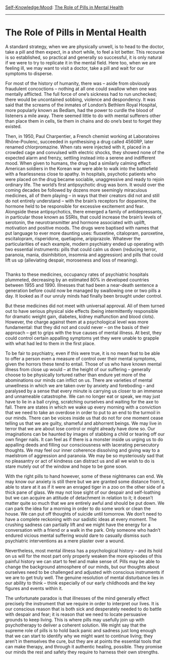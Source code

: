 [Self-Knowledge:](https://www.theschooloflife.com/thebookoflife/category/self-knowledge/)[Mood](https://www.theschooloflife.com/thebookoflife/category/self-knowledge/mood/): [The Role of Pills in Mental Health](https://www.theschooloflife.com/thebookoflife/the-role-of-pills-in-mental-health/)

* * *

# The Role of Pills in Mental Health

A standard strategy, when we are physically unwell, is to head to the doctor, take a pill and then expect, in a short while, to feel a lot better. This recourse is so established, so practical and generally so successful, it is only natural if we were to try to replicate it in the mental field. Here too, when we are feeling ill, we may want to visit a doctor, take a pill and wait for our symptoms to disperse.

For most of the history of humanity, there was – aside from obviously fraudulent concoctions – nothing at all one could swallow when one was mentally afflicted. The full force of one’s sickness had to run unchecked; there would be uncontained sobbing, violence and despondency. It was said that the screams of the inmates of London’s Bethlem Royal Hospital, more popularly known as Bedlam, had the power to curdle the blood of listeners a mile away. There seemed little to do with mental sufferers other than place them in cells, tie them in chains and do one’s best to forget they existed.

Then, in 1950, Paul Charpentier, a French chemist working at Laboratoires Rhône-Poulenc, succeeded in synthesising a drug called 4560RP, later renamed chlorpromazine. When rats were injected with it, placed in a crowded cage and convulsed with electric shocks, they showed none of the expected alarm and frenzy, settling instead into a serene and indifferent mood. When given to humans, the drug had a similarly calming effect: American soldiers in the Korean war were able to walk into the battlefield with a fearlessness close to apathy. In hospitals, psychotic patients who were placed on the drug became sociable, unaggressive and ready to rejoin ordinary life. The world’s first antipsychotic drug was born. It would over the coming decades be followed by dozens more seemingly miraculous medicines, all of them playing – in ways that their creators did not and still do not entirely understand – with the brain’s receptors for dopamine, the hormone held to be responsible for excessive excitement and fear. Alongside these antipsychotics, there emerged a family of antidepressants, in particular those known as SSRIs, that could increase the brain’s levels of serotonin, the neurotransmitter and hormone associated with uplift, motivation and positive moods. The drugs were baptised with names that put language to ever more daunting uses: fluoxetine, citalopram, paroxetine, escitalopram, risperidone, quetiapine, aripiprazole. Whatever the particularities of each example, modern psychiatry ended up operating with two essential instruments: pills that could calm us down (reducing terror, paranoia, mania, disinhibition, insomnia and aggression) and pills that could lift us up (alleviating despair, moroseness and loss of meaning).

<figure class="aligncenter"><img src="https://www.theschooloflife.com/thebookoflife/wp-content/uploads/2020/11/1d36e75bbf80d78f205699612d96a7b5-1024x1024.jpg" alt="" class="wp-image-25437" srcset="https://www.theschooloflife.com/thebookoflife/wp-content/uploads/2020/11/1d36e75bbf80d78f205699612d96a7b5-1024x1024.jpg 1024w, https://www.theschooloflife.com/thebookoflife/wp-content/uploads/2020/11/1d36e75bbf80d78f205699612d96a7b5-150x150.jpg 150w, https://www.theschooloflife.com/thebookoflife/wp-content/uploads/2020/11/1d36e75bbf80d78f205699612d96a7b5-1000x1000.jpg 1000w, https://www.theschooloflife.com/thebookoflife/wp-content/uploads/2020/11/1d36e75bbf80d78f205699612d96a7b5-768x768.jpg 768w, https://www.theschooloflife.com/thebookoflife/wp-content/uploads/2020/11/1d36e75bbf80d78f205699612d96a7b5.jpg 1080w" sizes="(max-width: 1024px) 100vw, 1024px"></figure>

Thanks to these medicines, occupancy rates of psychiatric hospitals plummeted, decreasing by an estimated 80% in developed countries between 1955 and 1990. Illnesses that had been a near-death sentence a generation before could now be managed by swallowing one or two pills a day. It looked as if our unruly minds had finally been brought under control.

But these medicines did not meet with universal approval. All of them turned out to have serious physical side effects (being intermittently responsible for dramatic weight gain, diabetes, kidney malfunction and blood clots). However, the charge against them at a psychological level was more fundamental: that they did not and could never – on the basis of their approach – get to grips with the true causes of mental illness. At best, they could control certain appalling symptoms yet they were unable to grapple with what had led to them in the first place.

To be fair to psychiatry, even if this were true, it is no mean feat to be able to offer a person even a measure of control over their mental symptoms, given the horrors these tend to entail. Those of us who have known mental illness from close up would – at the height of our suffering – generally choose to be physically tortured rather than endure yet more of the abominations our minds can inflict on us. There are varieties of mental unwellness in which we are taken over by anxiety and foreboding – and paralysed by a sense that every minute is carrying us closer to an immense and unnameable catastrophe. We can no longer eat or speak, we may just have to lie in a ball crying, scratching ourselves and waiting for the axe to fall. There are states in which we wake up every morning with a conviction that we need to take an overdose in order to put to an end to the turmoil in our minds. There can be voices inside us that do not for one moment cease telling us that we are guilty, shameful and abhorrent beings. We may live in terror that we are about lose control or might already have done so. Our imaginations can be haunted by images of stabbing a child or tearing off our own finger nails. It can feel as if there is a monster inside us urging us to do appalling deeds and filling our consciousness with lacerating persecutory thoughts. We may feel our inner coherence dissolving and giving way to a maelstrom of aggression and paranoia. We may be so mysteriously sad that no pleasantry or act of kindness can distract us and all we wish to do is stare mutely out of the window and hope to be gone soon.

With the right pills to hand however, some of these nightmares can end. We may know our anxiety is still there but we are granted some distance from it, able to stare at it as if it were an enraged tiger in a zoo on the other side of a thick pane of glass. We may not lose sight of our despair and self-loathing but we can acquire an attitude of detachment in relation to it; it doesn’t matter quite so much that we are entirely awful and should be put down. We can park the idea for a morning in order to do some work or clean the house. We can put off thoughts of suicide until tomorrow. We don’t need to have a complete reckoning with our sadistic ideas at every moment. The crushing sadness can partially lift and we might have the energy for a conversation with a friend or a walk in the park. Only someone who hadn’t endured vicious mental suffering would dare to casually dismiss such psychiatric interventions as a mere plaster over a wound.

Nevertheless, most mental illness has a psychological history – and its hold on us will for the most part only properly weaken the more episodes of this painful history we can start to feel and make sense of. Pills may be able to change the background atmosphere of our minds, but our thoughts about ourselves need to be challenged and adjusted with conscious instruments if we are to get truly well. The genuine resolution of mental disturbance lies in our ability to think – think especially of our early childhoods and the key figures and events within it.

The unfortunate paradox is that illnesses of the mind generally effect precisely the instrument that we require in order to interpret our lives. It is our conscious reason that is both sick and desperately needed to do battle with despair and fear; it is reason that we need to locate persuasive grounds to keep living. This is where pills may usefully join up with psychotherapy to deliver a coherent solution. We might say that the supreme role of pills is to hold back panic and sadness just long enough that we can start to identify why we might want to continue living; they aren’t in themselves the cure, but they are at points the essential tools that can make therapy, and through it authentic healing, possible. They promise our minds the rest and safety they require to harness their own strengths.
